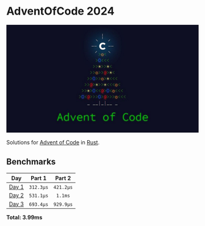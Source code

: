 # AdventOfCode 2024

![AOC](./aoc.jpeg)


Solutions for [Advent of Code](https://adventofcode.com/) in [Rust](https://www.rust-lang.org/).

<!--- benchmarking table --->
## Benchmarks

| Day | Part 1 | Part 2 |
| :---: | :---: | :---:  |
| [Day 1](./src/bin/01.rs) | `312.3µs` | `421.2µs` |
| [Day 2](./src/bin/02.rs) | `531.1µs` | `1.1ms` |
| [Day 3](./src/bin/03.rs) | `693.4µs` | `929.9µs` |

**Total: 3.99ms**
<!--- benchmarking table --->